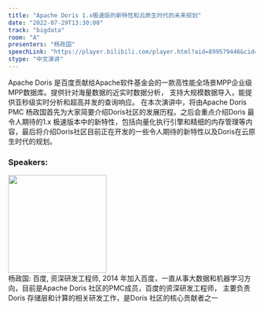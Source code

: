 ```yaml
---
title: "Apache Doris 1.x极速版的新特性和云原生时代的未来规划"
date: "2022-07-29T13:30:00"
track: "bigdata"
room: "A"
presenters: "杨政国"
speechLink: "https://player.bilibili.com/player.html?aid=899579446&cid=806000397&page=1"
stype: "中文演讲"
---
```

Apache Doris 是百度贡献给Apache软件基金会的一款高性能全场景MPP企业级MPP数据库。提供针对海量数据的近实时数据分析， 支持大规模数据导入，能提供亚秒级实时分析和超高并发的查询响应。
在本次演讲中，将由Apache Doris PMC 杨政国首先为大家简要介绍Doris社区的发展历程。之后会重点介绍Doris 最令人期待的1.x 极速版本中的新特性，包括向量化执行引擎和精细的内存管理等内容，最后将介绍Doris社区目前正在开发的一些令人期待的新特性以及Doris在云原生时代的规划。
 ### Speakers: 
 <img src="images/speaker/1039.png" width="200" /><br>杨政国: 百度, 资深研发工程师, 2014 年加入百度，一直从事大数据和机器学习方向，目前是Apache Doris 社区的PMC成员，百度的资深研发工程师， 主要负责Doris 存储层和计算的相关研发工作，是Doris 社区的核心贡献者之一

 